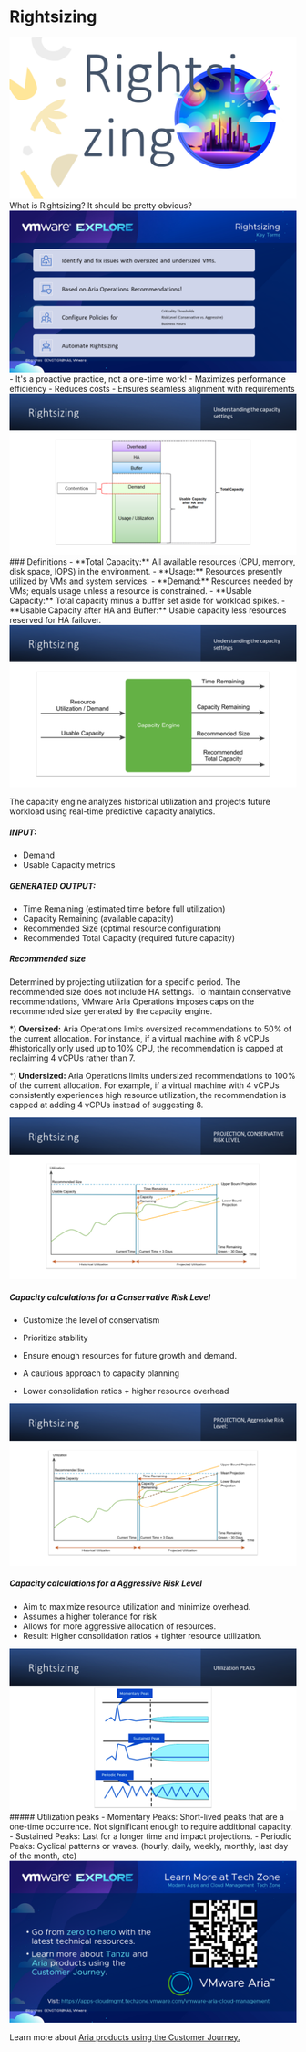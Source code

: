 # Rightsizing 

<img src="./assets/Slide1.PNG" alt="Slide1" style="zoom: 67%;" />
What is Rightsizing?  It should be pretty obvious? 
<img src="./assets/Slide2.PNG" alt="Slide2" style="zoom:67%;" />
- It's a proactive practice, not a one-time work!
- Maximizes performance efficiency
- Reduces costs
- Ensures seamless alignment with requirements

<img src="./assets/Slide3.PNG" alt="Slide3" style="zoom:67%;" />
### Definitions
- **Total Capacity:** All available resources (CPU, memory, disk space, IOPS) in the environment.
- **Usage:** Resources presently utilized by VMs and system services.
- **Demand:** Resources needed by VMs; equals usage unless a resource is constrained.
- **Usable Capacity:** Total capacity minus a buffer set aside for workload spikes.
- **Usable Capacity after HA and Buffer:** Usable capacity less resources reserved for HA failover.

<img src="./assets/Slide4.PNG" alt="Slide4" style="zoom:67%;" />

The capacity engine analyzes historical utilization and projects future workload using real-time predictive capacity analytics. 

##### INPUT:  

- Demand 
- Usable Capacity metrics

##### GENERATED OUTPUT: 

- Time Remaining (estimated time before full utilization)
- Capacity Remaining (available capacity)
- Recommended Size (optimal resource configuration)
- Recommended Total Capacity (required future capacity)

##### Recommended size

Determined by projecting utilization for a specific period. The recommended size does not include HA settings. To maintain conservative recommendations, VMware Aria Operations imposes caps on the recommended size generated by the capacity engine.

*) **Oversized:** Aria Operations limits oversized recommendations to 50% of the current allocation. For instance, if a virtual machine with 8 vCPUs #historically only used up to 10% CPU, the recommendation is capped at reclaiming 4 vCPUs rather than 7.

*) **Undersized:** Aria Operations limits undersized recommendations to 100% of the current allocation. For example, if a virtual machine with 4 vCPUs consistently experiences high resource utilization, the recommendation is capped at adding 4 vCPUs instead of suggesting 8.

<img src="./assets/Slide5.PNG" alt="Slide5" style="zoom:67%;" />

##### Capacity calculations for a Conservative Risk Level

- Customize the level of conservatism

- Prioritize stability
- Ensure enough resources for future growth and demand.
- A cautious approach to capacity planning
- Lower consolidation ratios + higher resource overhead

<img src="./assets/Slide6.PNG" alt="Slide6" style="zoom:67%;" />

##### Capacity calculations for a Aggressive Risk Level

- Aim to maximize resource utilization and minimize overhead.
- Assumes a higher tolerance for risk 
- Allows for more aggressive allocation of resources.
- Result: Higher consolidation ratios + tighter resource utilization.

<img src="./assets/Slide7.PNG" alt="Slide7" style="zoom:67%;" />
##### Utilization peaks
- Momentary Peaks: Short-lived peaks that are a one-time occurrence. Not significant enough to require additional capacity.
- Sustained Peaks: Last for a longer time and impact projections. 
- Periodic Peaks: Cyclical patterns or waves. (hourly, daily, weekly, monthly, last day of the month, etc)

<img src="./assets/Slide8.PNG" alt="Slide8" style="zoom:67%;" />

Learn more about [Aria products using the Customer Journey.](https://apps-cloudmgmt.techzone.vmware.com/vmware-aria-cloud-management) 
